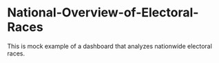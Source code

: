 # National-Overview-of-Electoral-Races
This is mock example of a dashboard that analyzes nationwide electoral races.
